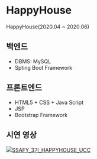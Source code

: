 # HappyHouse
HappyHouse(2020.04 ~ 2020.06)

## 백엔드
* DBMS: MySQL
* Spting Boot Framework

## 프론트엔드
* HTML5 + CSS + Java Script
* JSP
* Bootstrap Framework

## 시연 영상
[![SSAFY_3기_HAPPYHOUSE_UCC](http://img.youtube.com/vi/asnKbM0bNo8/0.jpg)](https://youtu.be/asnKbM0bNo8)
